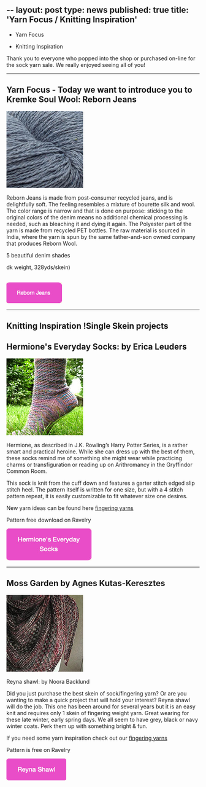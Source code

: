 --
layout: post
type: news
published: true
title: 'Yarn Focus / Knitting Inspiration'
---

- Yarn Focus

- Knitting Inspiration

Thank you to everyone who popped into the shop or purchased on-line for the sock yarn sale. We really enjoyed seeing all of you!
<hr />
<h2>Yarn Focus - Today we want to introduce you to Kremke Soul Wool: Reborn Jeans</h2>
<p><a href="https://www.woolandsilkcoshop.com/products/reborn-jeans"><img src="/img/yarn_focus.jpg"></a><br />

Reborn Jeans is made from post-consumer recycled jeans, and is delightfully soft. The feeling resembles a mixture of bourette silk and wool. The color range is narrow and that is done on purpose: sticking to the original colors of the denim means no additional chemical processing is needed, such as bleaching it and dying it again. The Polyester part of the yarn is made from recycled PET bottles. The raw material is sourced in India, where the yarn is spun by the same father-and-son owned company that produces Reborn Wool. 

5 beautiful denim shades

dk weight, 328yds/skein)<br /><br />

 <a href="https://www.woolandsilkcoshop.com/products/reborn-jeans"><img src="/img/btn_yarn_focus.jpg"></a></p>

<hr />
<h2>Knitting Inspiration !Single Skein projects</h2>

<h2>Hermione's Everyday Socks: by Erica Leuders</h2>
<p><a href="https://www.ravelry.com/patterns/library/hermiones-everyday-socks"><img src="/img/everyday_socks.jpg"></a> <br />

Hermione, as described in J.K. Rowling’s Harry Potter Series, is a rather smart and practical heroine. While she can dress up with the best of them, these socks remind me of something she might wear while practicing charms or transfiguration or reading up on Arithromancy in the Gryffindor Common Room.

This sock is knit from the cuff down and features a garter stitch edged slip stitch heel. The pattern itself is written for one size, but with a 4 stitch pattern repeat, it is easily customizable to fit whatever size one desires.

New yarn ideas can be found here <a href="https://www.woolandsilkcoshop.com/search?q=fingering"> fingering yarns</a>

Pattern free download on Ravelry<br />

<a href="https://www.ravelry.com/patterns/library/hermiones-everyday-socks"><img src="/img/btn_everyday_socks.jpg"></a></p>

<hr />
<h2> Moss Garden by Agnes Kutas-Keresztes</h2>
<p><a href="https://www.ravelry.com/patterns/library/reyna"><img src="/img/reyna_shawl.jpg"></a> <br />

Reyna shawl: by Noora Backlund

Did you just purchase the best skein of sock/fingering yarn? Or are you wanting to make a quick project that will hold your interest? Reyna shawl will do the job. This one has been around for several years but it is an easy knit and requires only 1 skein of fingering weight yarn. Great wearing for these late winter, early spring days. We all seem to have grey, black or navy winter coats. Perk them up with something bright & fun.

If you need some yarn inspiration check out our <a href="https://www.woolandsilkcoshop.com/search?q=fingering"> fingering yarns</a>

Pattern is free on Ravelry<br />

<a href="https://www.ravelry.com/patterns/library/reyna"><img src="/img/btn_reyna_shawl.jpg"></a></p>

